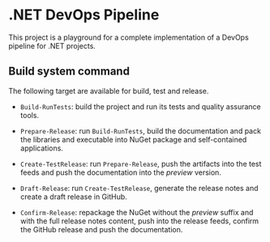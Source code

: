 # .NET DevOps Pipeline

This project is a playground for a complete implementation of a DevOps pipeline
for .NET projects.

## Build system command

The following target are available for build, test and release.

* `Build-RunTests`: build the project and run its tests and quality assurance tools.

* `Prepare-Release`: run `Build-RunTests`, build the documentation and pack the
  libraries and executable into NuGet package and self-contained applications.

* `Create-TestRelease`: run `Prepare-Release`, push the artifacts into the test
  feeds and push the documentation into the _preview_ version.

* `Draft-Release`: run `Create-TestRelease`, generate the release notes and create
  a draft release in GitHub.

* `Confirm-Release`: repackage the NuGet without the _preview_ suffix and with
  the full release notes content, push into the release feeds, confirm the GitHub
  release and push the documentation.
